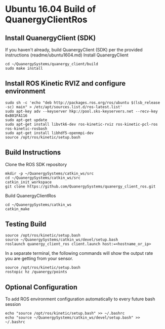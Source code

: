 # Ubuntu 16.04 Build of QuanergyClientRos

## Install QuanergyClient (SDK)

If you haven't already, build QuanergyClient (SDK) per the provided instructions (readme/ubuntu1604.md)
Install QuanergyClient

```
cd ~/QuanergySystems/quanergy_client/build
sudo make install
```
## Install ROS Kinetic RVIZ and configure environment

```
sudo sh -c 'echo "deb http://packages.ros.org/ros/ubuntu $(lsb_release -sc) main" > /etc/apt/sources.list.d/ros-latest.list'
sudo apt-key adv --keyserver hkp://pool.sks-keyservers.net --recv-key 0xB01FA116
sudo apt-get update
sudo apt-get install libvtk6-dev ros-kinetic-rviz ros-kinetic-pcl-ros ros-kinetic-rosbash
sudo apt-get install libhdf5-openmpi-dev
source /opt/ros/kinetic/setup.bash
```
## Build Instructions
Clone the ROS SDK repository

```
mkdir -p ~/QuanergySystems/catkin_ws/src
cd ~/QuanergySystems/catkin_ws/src
catkin_init_workspace
git clone https://github.com/QuanergySystems/quanergy_client_ros.git
```
Build QuanergyClientRos

```
cd ~/QuanergySystems/catkin_ws
catkin_make
```
## Testing Build

```
source /opt/ros/kinetic/setup.bash
source ~/QuanergySystems/catkin_ws/devel/setup.bash
roslaunch quanergy_client_ros client.launch host:=<hostname_or_ip>
```
In a separate terminal, the following commands will show the output rate you are getting from your sensor.
```
source /opt/ros/kinetic/setup.bash
rostopic hz /quanergy/points
```


## Optional Configuration
To add ROS environment configuration automatically to every future bash session
```
echo "source /opt/ros/kinetic/setup.bash" >> ~/.bashrc
echo "source ~/QuanergySystems/catkin_ws/devel/setup.bash" >> ~/.bashrc
```
